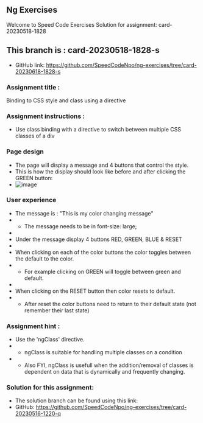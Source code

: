 ## Ng Exercises
Welcome to Speed Code Exercises
Solution for assignment:  card-20230518-1828

## This branch is : card-20230518-1828-s
- GitHub link: https://github.com/SpeedCodeNpo/ng-exercises/tree/card-20230618-1828-s

### Assignment title :
Binding to CSS style and class using a directive

### Assignment instructions :
- Use class binding with a directive to switch between multiple CSS classes of a div

### Page design
- The page will display a message and 4 buttons that control the style.
- This is how the display should look like before and after clicking the GREEN button: 
- ![image](https://github.com/SpeedCodeNpo/ng-exercises/assets/132397719/1ee3ccac-bb2b-4db8-8c2c-391bc54cd13f)

### User experience
- The message is : "This is my color changing message"
- - The message needs to be in font-size: large;
-
- Under the message display 4 buttons RED, GREEN, BLUE & RESET
-
- When clicking on each of the color buttons the color toggles between the default to the color.
- - For example clicking on GREEN will toggle between green and default.
-
- When clicking on the RESET button then color resets to default.
- - After reset the color buttons need to return to their default state (not remember their last state)

### Assignment hint :
- Use the 'ngClass' directive.
- - ngClass is suitable for handling multiple classes on a condition
- - Also FYI, ngClass is usefull when the addition/removal of classes is dependent on data that is dynamically and frequently changing.

### Solution for this assignment:
- The solution branch can be found using this link:
- GitHub:  https://github.com/SpeedCodeNpo/ng-exercises/tree/card-20230516-1220-q
